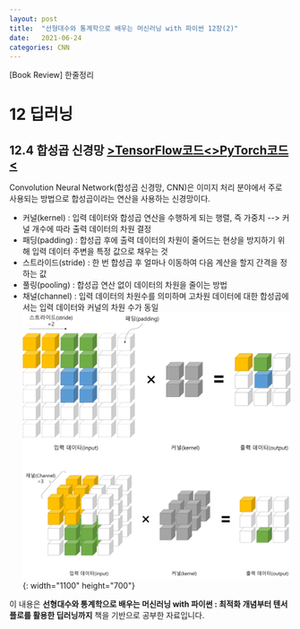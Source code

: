 ```yaml
---
layout: post
title:  "선형대수와 통계학으로 배우는 머신러닝 with 파이썬 12장(2)"
date:   2021-06-24
categories: CNN
---
```

[Book Review] 한줄정리

# 12 딥러닝

## 12.4 합성곱 신경망 [>TensorFlow코드<](https://github.com/mmminji/Machine-Learning/blob/master/12.4.TensorFlowCNN.py)[>PyTorch코드<](https://github.com/mmminji/Machine-Learning/blob/master/12.4.PyTorchCNN.py)
Convolution Neural Network(합성곱 신경망, CNN)은 이미지 처리 분야에서 주로 사용되는 방법으로 합성곱이라는 연산을 사용하는 신경망이다.
- 커널(kernel) : 입력 데이터와 합성곱 연산을 수행하게 되는 행렬, 즉 가중치 --> 커널 개수에 따라 출력 데이터의 차원 결정
- 패딩(padding) : 합성곱 후에 출력 데이터의 차원이 줄어드는 현상을 방지하기 위해 입력 데이터 주변을 특정 값으로 채우는 것
- 스트라이드(stride) : 한 번 합성곱 후 얼마나 이동하여 다음 계산을 할지 간격을 정하는 값
- 풀링(pooling) : 합성곱 연산 없이 데이터의 차원을 줄이는 방법
- 채널(channel) : 입력 데이터의 차원수를 의미하며 고차원 데이터에 대한 합성곱에서는 입력 데이터와 커널의 차원 수가 동일
![](https://github.com/mmminji/mmminji.github.io/blob/main/assets/post_pics/12.4-CNN.png?raw=true){: width="1100" height="700"}



이 내용은 **선형대수와 통계학으로 배우는 머신러닝 with 파이썬 : 최적화 개념부터 텐서플로를 활용한 딥러닝까지** 책을 기반으로 공부한 자료입니다.
